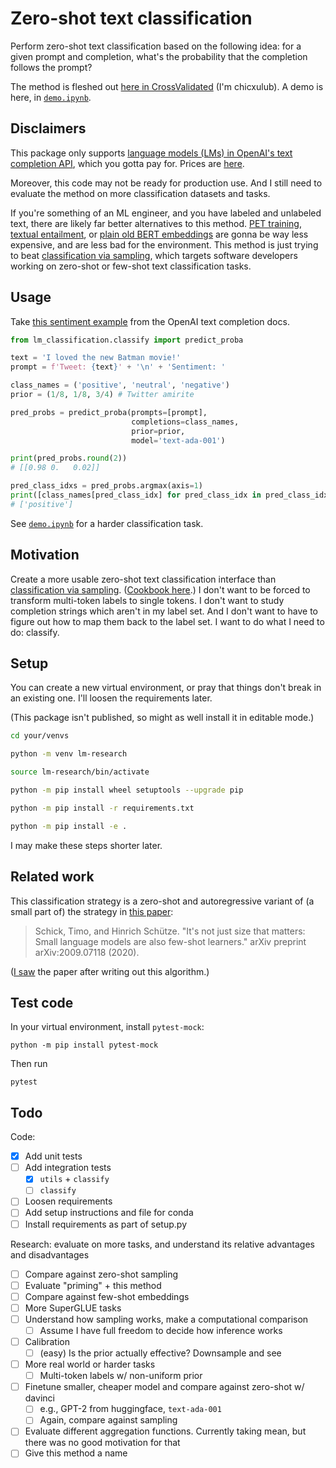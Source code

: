 # Zero-shot text classification

Perform zero-shot text classification based on the following idea: for a given
prompt and completion, what's the probability that the completion follows the
prompt?

The method is fleshed out
[here in CrossValidated](https://stats.stackexchange.com/q/601159/337906)
(I'm chicxulub). A demo is here, in
[`demo.ipynb`](https://github.com/kddubey/lm-classification/blob/main/demos/copa.ipynb).


## Disclaimers

This package only supports [language models (LMs) in OpenAI's text completion API](https://platform.openai.com/docs/models/gpt-3),
which you gotta pay for. Prices are [here](https://openai.com/api/pricing/).

Moreover, this code may not be ready for production use. And I still need to
evaluate the method on more classification datasets and tasks.

If you're something of an ML engineer, and you have labeled and unlabeled text, 
there are likely far better alternatives to this method.
[PET training](http://timoschick.com/explanatory%20notes/2020/10/23/pattern-exploiting-training.html),
[textual entailment](https://huggingface.co/tasks/zero-shot-classification), or
[plain old BERT embeddings](https://huggingface.co/docs/transformers/tasks/sequence_classification)
are gonna be way less expensive, and are less bad for the environment. This 
method is just trying to beat
[classification via sampling](https://platform.openai.com/docs/guides/completion/classification),
which targets software developers working on zero-shot or few-shot text 
classification tasks.


## Usage

Take [this sentiment example](https://platform.openai.com/docs/guides/completion/classification)
from the OpenAI text completion docs.

```python
from lm_classification.classify import predict_proba

text = 'I loved the new Batman movie!'
prompt = f'Tweet: {text}' + '\n' + 'Sentiment: ' 

class_names = ('positive', 'neutral', 'negative')
prior = (1/8, 1/8, 3/4) # Twitter amirite

pred_probs = predict_proba(prompts=[prompt],
                           completions=class_names,
                           prior=prior,
                           model='text-ada-001')

print(pred_probs.round(2))
# [[0.98 0.   0.02]]

pred_class_idxs = pred_probs.argmax(axis=1)
print([class_names[pred_class_idx] for pred_class_idx in pred_class_idxs])
# ['positive']
```

See [`demo.ipynb`](https://github.com/kddubey/lm-classification/blob/main/demos/copa.ipynb)
for a harder classification task.


## Motivation

Create a more usable zero-shot text classification interface than
[classification via sampling](https://platform.openai.com/docs/guides/completion/classification).
([Cookbook here](https://docs.google.com/document/d/1rqj7dkuvl7Byd5KQPUJRxc19BJt8wo0yHNwK84KfU3Q/edit).)
I don't want to be forced to transform multi-token labels to single tokens.
I don't want to study completion strings which aren't in my label set. And I
don't want to have to figure out how to map them back to the label set. I want
to do what I need to do: classify.


## Setup

You can create a new virtual environment, or pray that things don't break in
an existing one. I'll loosen the requirements later.

(This package isn't published, so might as well install it in editable mode.)

```bash
cd your/venvs

python -m venv lm-research

source lm-research/bin/activate

python -m pip install wheel setuptools --upgrade pip

python -m pip install -r requirements.txt

python -m pip install -e .
```

I may make these steps shorter later.


## Related work

This classification strategy is a zero-shot and autoregressive variant of (a
small part of) the strategy in [this paper](https://arxiv.org/abs/2009.07118):

> Schick, Timo, and Hinrich Schütze. "It's not just size that matters: Small language models are also few-shot learners." arXiv preprint arXiv:2009.07118 (2020).

([I saw](https://stats.stackexchange.com/questions/601159/should-a-language-model-like-gpt-3-be-directly-used-to-perform-classification#comment1122996_601159)
the paper after writing out this algorithm.)


## Test code

In your virtual environment, install `pytest-mock`:

```
python -m pip install pytest-mock
```

Then run

```
pytest
```


## Todo

Code:
- [x] Add unit tests
- [ ] Add integration tests
  - [x] `utils` + `classify`
  - [ ] `classify`
- [ ] Loosen requirements
- [ ] Add setup instructions and file for conda
- [ ] Install requirements as part of setup.py

Research: evaluate on more tasks, and understand its relative advantages and
disadvantages

- [ ] Compare against zero-shot sampling
- [ ] Evaluate "priming" + this method
- [ ] Compare against few-shot embeddings
- [ ] More SuperGLUE tasks
- [ ] Understand how sampling works, make a computational comparison
  - [ ] Assume I have full freedom to decide how inference works
- [ ] Calibration
  - [ ] (easy) Is the prior actually effective? Downsample and see
- [ ] More real world or harder tasks
  - [ ] Multi-token labels w/ non-uniform prior
- [ ] Finetune smaller, cheaper model and compare against zero-shot w/ davinci
  - [ ] e.g., GPT-2 from huggingface, `text-ada-001`
  - [ ] Again, compare against sampling
- [ ] Evaluate different aggregation functions. Currently taking mean, but
there was no good motivation for that
- [ ] Give this method a name
